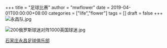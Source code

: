 +++
title = "足球比赛"
author = "mwflower"
date = 2019-04-01T00:00:00+08:00
categories = ["life","flower"]
tags = []
draft = false
+++
![永昌队.jpg][1]  
  
![200俄罗斯球迷对阵1000英国球迷.jpg][2]  
  
[石家庄永昌足球俱乐部][3]  
  
  [1]: /self/img/2019/05/600359567.jpg  
  [2]: /self/img/2019/05/3168588455.jpg  
  [3]: http://www.sjzycfc.com  
